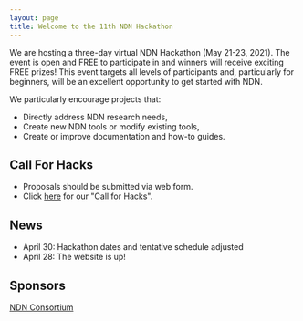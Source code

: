 ```yaml
---
layout: page
title: Welcome to the 11th NDN Hackathon
---
```


We are hosting a three-day virtual NDN Hackathon (May 21-23, 2021). The event is open and FREE to participate in and winners will receive exciting FREE prizes! This event targets all levels of participants and, particularly for beginners, will be an excellent opportunity to get started with NDN.

We particularly encourage projects that:

 - Directly address NDN research needs,
 - Create new NDN tools or modify existing tools,
 - Create or improve documentation and how-to guides.


## Call For Hacks

- Proposals should be submitted via web form.
- Click [here](http://11th-ndn-hackathon.named-data.net/cfh.html) for our "Call for Hacks".

## News
- April 30: Hackathon dates and tentative schedule adjusted
- April 28: The website is up!

## Sponsors

[NDN Consortium](https://named-data.net/consortium/)
